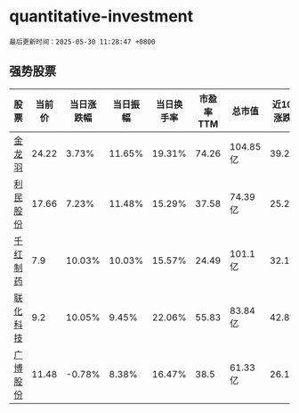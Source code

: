 # quantitative-investment

`最后更新时间：2025-05-30 11:28:47 +0800`

## 强势股票

|股票|当前价|当日涨跌幅|当日振幅|当日换手率|市盈率TTM|总市值|近10日涨跌幅|
|----|----|----|----|----|----|----|----|
|[金龙羽](https://xueqiu.com/S/SZ002882)|24.22|3.73%|11.65%|19.31%|74.26|104.85亿|39.28%|
|[利民股份](https://xueqiu.com/S/SZ002734)|17.66|7.23%|11.48%|15.29%|37.58|74.39亿|25.25%|
|[千红制药](https://xueqiu.com/S/SZ002550)|7.9|10.03%|10.03%|15.57%|24.49|101.1亿|32.11%|
|[联化科技](https://xueqiu.com/S/SZ002250)|9.2|10.05%|9.45%|22.06%|55.83|83.84亿|42.86%|
|[广博股份](https://xueqiu.com/S/SZ002103)|11.48|-0.78%|8.38%|16.47%|38.5|61.33亿|26.15%|
